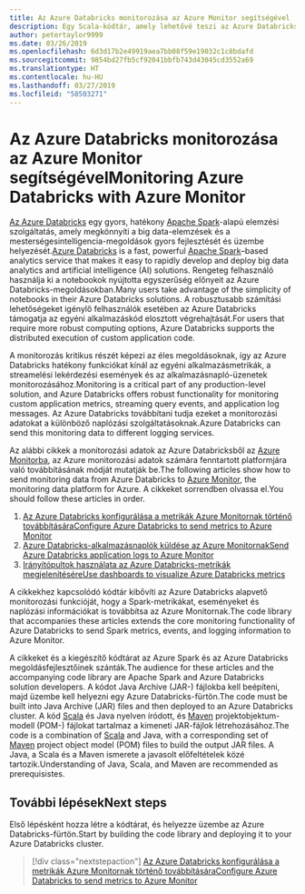 ```yaml
---
title: Az Azure Databricks monitorozása az Azure Monitor segítségével
description: Egy Scala-kódtár, amely lehetővé teszi az Azure Databricks monitorozását az Azure Log Analyticsben
author: petertaylor9999
ms.date: 03/26/2019
ms.openlocfilehash: 6d3d17b2e49919aea7bb08f59e19032c1c8bdafd
ms.sourcegitcommit: 9854bd27fb5cf92041bbfb743d43045cd3552a69
ms.translationtype: HT
ms.contentlocale: hu-HU
ms.lasthandoff: 03/27/2019
ms.locfileid: "58503271"
---
```

# <a name="monitoring-azure-databricks-with-azure-monitor"></a><span data-ttu-id="82ce8-103">Az Azure Databricks monitorozása az Azure Monitor segítségével</span><span class="sxs-lookup"><span data-stu-id="82ce8-103">Monitoring Azure Databricks with Azure Monitor</span></span>

<span data-ttu-id="82ce8-104">[Az Azure Databricks](/azure/azure-databricks/) egy gyors, hatékony [Apache Spark](https://spark.apache.org/)-alapú elemzési szolgáltatás, amely megkönnyíti a big data-elemzések és a mesterségesintelligencia-megoldások gyors fejlesztését és üzembe helyezését.</span><span class="sxs-lookup"><span data-stu-id="82ce8-104">[Azure Databricks](/azure/azure-databricks/) is a fast, powerful [Apache Spark](https://spark.apache.org/)–based analytics service that makes it easy to rapidly develop and deploy big data analytics and artificial intelligence (AI) solutions.</span></span> <span data-ttu-id="82ce8-105">Rengeteg felhasználó használja ki a notebookok nyújtotta egyszerűség előnyeit az Azure Databricks-megoldásokban.</span><span class="sxs-lookup"><span data-stu-id="82ce8-105">Many users take advantage of the simplicity of notebooks in their Azure Databricks solutions.</span></span> <span data-ttu-id="82ce8-106">A robusztusabb számítási lehetőségeket igénylő felhasználók esetében az Azure Databricks támogatja az egyéni alkalmazáskód elosztott végrehajtását.</span><span class="sxs-lookup"><span data-stu-id="82ce8-106">For users that require more robust computing options, Azure Databricks supports the distributed execution of custom application code.</span></span>

<span data-ttu-id="82ce8-107">A monitorozás kritikus részét képezi az éles megoldásoknak, így az Azure Databricks hatékony funkciókat kínál az egyéni alkalmazásmetrikák, a streamelési lekérdezési események és az alkalmazásnapló-üzenetek monitorozásához.</span><span class="sxs-lookup"><span data-stu-id="82ce8-107">Monitoring is a critical part of any production-level solution, and Azure Databricks offers robust functionality for monitoring custom application metrics, streaming query events, and application log messages.</span></span> <span data-ttu-id="82ce8-108">Az Azure Databricks továbbítani tudja ezeket a monitorozási adatokat a különböző naplózási szolgáltatásoknak.</span><span class="sxs-lookup"><span data-stu-id="82ce8-108">Azure Databricks can send this monitoring data to different logging services.</span></span>

<span data-ttu-id="82ce8-109">Az alábbi cikkek a monitorozási adatok az Azure Databricksből az [Azure Monitorba](/azure/azure-monitor/overview), az Azure monitorozási adatok számára fenntartott platformjára való továbbításának módját mutatják be.</span><span class="sxs-lookup"><span data-stu-id="82ce8-109">The following articles show how to send monitoring data from Azure Databricks to [Azure Monitor](/azure/azure-monitor/overview), the monitoring data platform for Azure.</span></span> <span data-ttu-id="82ce8-110">A cikkeket sorrendben olvassa el.</span><span class="sxs-lookup"><span data-stu-id="82ce8-110">You should follow these articles in order.</span></span>

1. [<span data-ttu-id="82ce8-111">Az Azure Databricks konfigurálása a metrikák Azure Monitornak történő továbbítására</span><span class="sxs-lookup"><span data-stu-id="82ce8-111">Configure Azure Databricks to send metrics to Azure Monitor</span></span>](./configure-cluster.md)
1. [<span data-ttu-id="82ce8-112">Azure Databricks-alkalmazásnaplók küldése az Azure Monitornak</span><span class="sxs-lookup"><span data-stu-id="82ce8-112">Send Azure Databricks application logs to Azure Monitor</span></span>](./application-logs.md)
1. [<span data-ttu-id="82ce8-113">Irányítópultok használata az Azure Databricks-metrikák megjelenítésére</span><span class="sxs-lookup"><span data-stu-id="82ce8-113">Use dashboards to visualize Azure Databricks metrics</span></span>](./dashboards.md)

<span data-ttu-id="82ce8-114">A cikkekhez kapcsolódó kódtár kibővíti az Azure Databricks alapvető monitorozási funkcióját, hogy a Spark-metrikákat, eseményeket és naplózási információkat is továbbítsa az Azure Monitornak.</span><span class="sxs-lookup"><span data-stu-id="82ce8-114">The code library that accompanies these articles extends the core monitoring functionality of Azure Databricks to send Spark metrics, events, and logging information to Azure Monitor.</span></span>

<span data-ttu-id="82ce8-115">A cikkeket és a kiegészítő kódtárat az Azure Spark és az Azure Databricks megoldásfejlesztőinek szánták.</span><span class="sxs-lookup"><span data-stu-id="82ce8-115">The audience for these articles and the accompanying code library are Apache Spark and Azure Databricks solution developers.</span></span> <span data-ttu-id="82ce8-116">A kódot Java Archive (JAR-) fájlokba kell beépíteni, majd üzembe kell helyezni egy Azure Databricks-fürtön.</span><span class="sxs-lookup"><span data-stu-id="82ce8-116">The code must be built into Java Archive (JAR) files and then deployed to an Azure Databricks cluster.</span></span> <span data-ttu-id="82ce8-117">A kód [Scala](https://www.scala-lang.org/) és Java nyelven íródott, és [Maven](https://maven.apache.org) projektobjektum-modell (POM-) fájlokat tartalmaz a kimeneti JAR-fájlok létrehozásához.</span><span class="sxs-lookup"><span data-stu-id="82ce8-117">The code is a combination of [Scala](https://www.scala-lang.org/) and Java, with a corresponding set of [Maven](https://maven.apache.org) project object model (POM) files to build the output JAR files.</span></span> <span data-ttu-id="82ce8-118">A Java, a Scala és a Maven ismerete a javasolt előfeltételek közé tartozik.</span><span class="sxs-lookup"><span data-stu-id="82ce8-118">Understanding of Java, Scala, and Maven are recommended as prerequisistes.</span></span>

## <a name="next-steps"></a><span data-ttu-id="82ce8-119">További lépések</span><span class="sxs-lookup"><span data-stu-id="82ce8-119">Next steps</span></span>

<span data-ttu-id="82ce8-120">Első lépésként hozza létre a kódtárat, és helyezze üzembe az Azure Databricks-fürtön.</span><span class="sxs-lookup"><span data-stu-id="82ce8-120">Start by building the code library and deploying it to your Azure Databricks cluster.</span></span>

> [!div class="nextstepaction"]
> [<span data-ttu-id="82ce8-121">Az Azure Databricks konfigurálása a metrikák Azure Monitornak történő továbbítására</span><span class="sxs-lookup"><span data-stu-id="82ce8-121">Configure Azure Databricks to send metrics to Azure Monitor</span></span>](./configure-cluster.md)